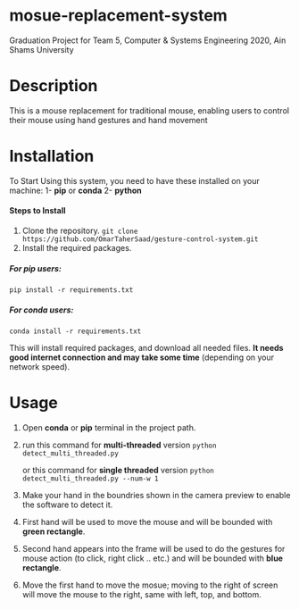 # mosue-replacement-system
Graduation Project for Team 5, Computer & Systems Engineering 2020, Ain Shams University

# Description
This is a mouse replacement for traditional mouse, enabling users to control their mouse using hand gestures and hand movement

# Installation
To Start Using this system, you need to have these installed on your machine:
1- **pip** or **conda**
2- **python**

#### Steps to Install
 
1. Clone the repository.
`git clone https://github.com/OmarTaherSaad/gesture-control-system.git`
2. Install the required packages.
##### For pip users:
`pip install -r requirements.txt`
##### For conda users:
 `conda install -r requirements.txt`
 
 This will install required packages, and download all needed files. **It needs good internet connection and may take some time** (depending on your network speed).
 
# Usage

1. Open **conda** or **pip** terminal in the project path.
2. run this command for **multi-threaded** version
	`python detect_multi_threaded.py`
	
	or this command for **single threaded** version
	`python detect_multi_threaded.py --num-w 1`
	
3. Make your hand in the boundries shown in the camera preview to enable the software to detect it.

4. First hand will be used to move the mouse and will be bounded with **green rectangle**. 

5. Second hand appears into the frame will be used to do the gestures for mouse action (to click, right click .. etc.) and will be bounded with **blue rectangle**.

6. Move the first hand to move the mosue; moving to the right of screen will move the mouse to the right, same with left, top, and bottom.

